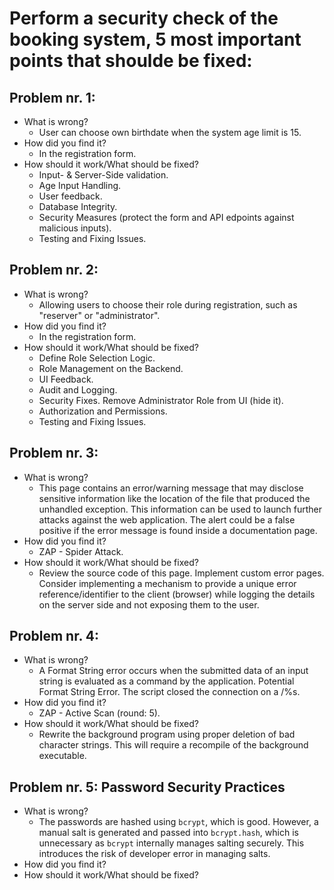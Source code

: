 # Perform a security check of the booking system, 5 most important points that shoulde be fixed:

## Problem nr. 1:
* What is wrong?
    * User can choose own birthdate when the system age limit is 15.
* How did you find it?
    * In the registration form.
* How should it work/What should be fixed?
    * Input- & Server-Side validation.
    * Age Input Handling.
    * User feedback.
    * Database Integrity.
    * Security Measures (protect the form and API edpoints against malicious inputs).
    * Testing and Fixing Issues.

## Problem nr. 2:
* What is wrong?
    * Allowing users to choose their role during registration, such as "reserver" or "administrator".
* How did you find it?
    * In the registration form.
* How should it work/What should be fixed?
    * Define Role Selection Logic.
    * Role Management on the Backend.
    * UI Feedback.
    * Audit and Logging.
    * Security Fixes. Remove Administrator Role from UI (hide it).
    * Authorization and Permissions.
    * Testing and Fixing Issues.

## Problem nr. 3:
* What is wrong?
    * This page contains an error/warning message that may disclose sensitive information like the location of the file that produced the unhandled exception. This information can be used to launch further attacks against the web application. The alert could be a false positive if the error message is found inside a documentation page.
* How did you find it?
    * ZAP - Spider Attack.
* How should it work/What should be fixed?
    * Review the source code of this page. Implement custom error pages. Consider implementing a mechanism to provide a unique error reference/identifier to the client (browser) while logging the details on the server side and not exposing them to the user.

## Problem nr. 4:
* What is wrong?
    * A Format String error occurs when the submitted data of an input string is evaluated as a command by the application. Potential Format String Error. The script closed the connection on a /%s.
* How did you find it?
    * ZAP - Active Scan (round: 5).
* How should it work/What should be fixed?
    * Rewrite the background program using proper deletion of bad character strings. This will require a recompile of the background executable.

## Problem nr. 5: Password Security Practices
* What is wrong?
    * The passwords are hashed using `bcrypt`, which is good. However, a manual salt is generated and passed into `bcrypt.hash`, which is unnecessary as `bcrypt` internally manages salting securely. This introduces the risk of developer error in managing salts.
* How did you find it?
* How should it work/What should be fixed?